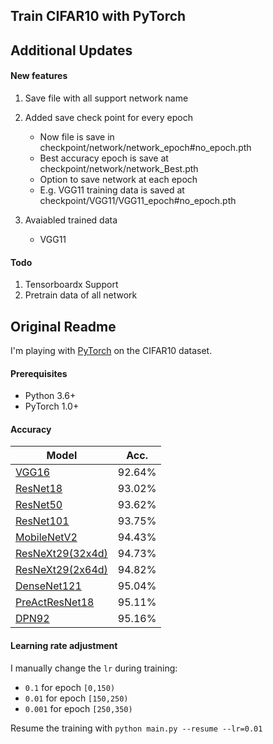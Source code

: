 ## Train CIFAR10 with PyTorch

## Additional Updates

#### New features 
1. Save file with all support network name 
2. Added save check point for every epoch
	- Now file is save in checkpoint/network/network_epoch#no_epoch.pth 
	- Best accuracy epoch is save at checkpoint/network/network_Best.pth 
	- Option to save network at each epoch 
	- E.g. VGG11 training data is saved at checkpoint/VGG11/VGG11_epoch#no_epoch.pth
	
3. Avaiabled trained data 
	- VGG11 
	
	
#### Todo
1. Tensorboardx Support
2. Pretrain data of all network 



## Original Readme 

I'm playing with [PyTorch](http://pytorch.org/) on the CIFAR10 dataset.

#### Prerequisites
- Python 3.6+
- PyTorch 1.0+

#### Accuracy
| Model             | Acc.        |
| ----------------- | ----------- |
| [VGG16](https://arxiv.org/abs/1409.1556)              | 92.64%      |
| [ResNet18](https://arxiv.org/abs/1512.03385)          | 93.02%      |
| [ResNet50](https://arxiv.org/abs/1512.03385)          | 93.62%      |
| [ResNet101](https://arxiv.org/abs/1512.03385)         | 93.75%      |
| [MobileNetV2](https://arxiv.org/abs/1801.04381)       | 94.43%      |
| [ResNeXt29(32x4d)](https://arxiv.org/abs/1611.05431)  | 94.73%      |
| [ResNeXt29(2x64d)](https://arxiv.org/abs/1611.05431)  | 94.82%      |
| [DenseNet121](https://arxiv.org/abs/1608.06993)       | 95.04%      |
| [PreActResNet18](https://arxiv.org/abs/1603.05027)    | 95.11%      |
| [DPN92](https://arxiv.org/abs/1707.01629)             | 95.16%      |

#### Learning rate adjustment
I manually change the `lr` during training:
- `0.1` for epoch `[0,150)`
- `0.01` for epoch `[150,250)`
- `0.001` for epoch `[250,350)`

Resume the training with `python main.py --resume --lr=0.01`
